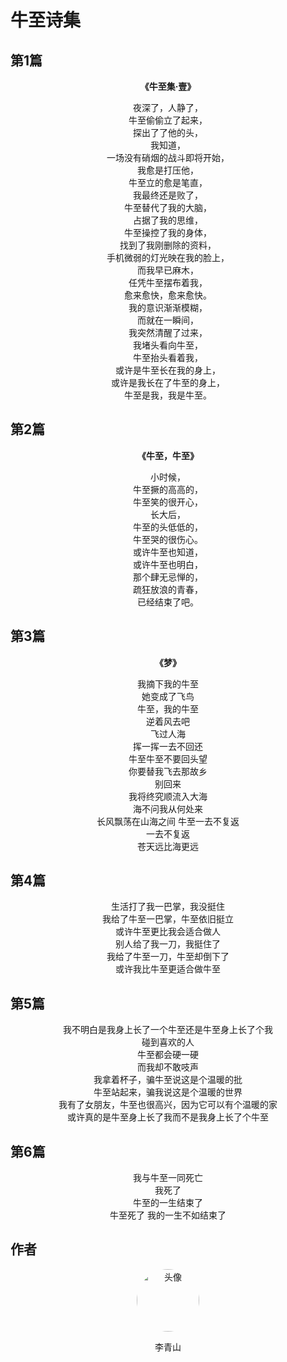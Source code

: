 # 牛至诗集

## 第1篇

<div align="center">

<p style="font-weight: bold">《牛至集·壹》</p>

夜深了，人静了，  
牛至偷偷立了起来，  
探出了了他的头，  
我知道，  
一场没有硝烟的战斗即将开始，  
我愈是打压他，  
牛至立的愈是笔直，  
我最终还是败了，  
牛至替代了我的大脑，  
占据了我的思维，  
牛至操控了我的身体，  
找到了我刚删除的资料，  
手机微弱的灯光映在我的脸上，    
而我早已麻木，  
任凭牛至摆布着我，  
愈来愈快，愈来愈快。  
我的意识渐渐模糊，  
而就在一瞬间，  
我突然清醒了过来，  
我堵头看向牛至，  
牛至抬头看着我，  
或许是牛至长在我的身上，  
或许是我长在了牛至的身上，  
牛至是我，我是牛至。

</div>

## 第2篇

<div align="center">

<p style="font-weight: bold">《牛至，牛至》</p>

小时候，  
牛至撅的高高的，  
牛至笑的很开心，  
长大后，  
牛至的头低低的，  
牛至哭的很伤心。  
或许牛至也知道，  
或许牛至也明白，  
那个肆无忌惮的，  
疏狂放浪的青春，  
已经结束了吧。

</div>

## 第3篇

<div align="center">

<p style="font-weight: bold">《梦》</p>

我摘下我的牛至  
她变成了飞鸟  
牛至，我的牛至  
逆着风去吧  
飞过人海  
挥一挥一去不回还  
牛至牛至不要回头望  
你要替我飞去那故乡  
别回来  
我将终究顺流入大海  
海不问我从何处来  
长风飘荡在山海之间
牛至一去不复返  
一去不复返  
苍天远比海更远

</div>

## 第4篇

<div align="center">

生活打了我一巴掌，我没挺住  
我给了牛至一巴掌，牛至依旧挺立  
或许牛至更比我会适合做人  
别人给了我一刀，我挺住了  
我给了牛至一刀，牛至却倒下了  
或许我比牛至更适合做牛至

</div>

## 第5篇

<div align="center">

我不明白是我身上长了一个牛至还是牛至身上长了个我  
碰到喜欢的人  
牛至都会硬一硬  
而我却不敢吱声  
我拿着杯子，骗牛至说这是个温暖的批  
牛至站起来，骗我说这是个温暖的世界  
我有了女朋友，牛至也很高兴，因为它可以有个温暖的家  
或许真的是牛至身上长了我而不是我身上长了个牛至

</div>

## 第6篇

<div align="center">

我与牛至一同死亡  
我死了  
牛至的一生结束了  
牛至死了
我的一生不如结束了

</div>

## 作者

<div align="center">
<img src="https://q2.qlogo.cn/headimg_dl?dst_uin=2939004685&spec=100" alt="头像" style="width:100px;height:100px;border-radius:50%;">
<p>李青山</p>
</div>
